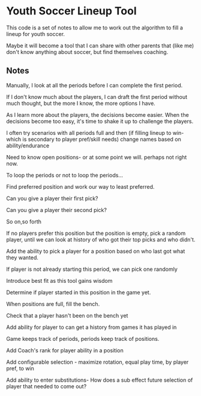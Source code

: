 # Youth Soccer Lineup Tool

This code is a set of notes to allow me to work out the algorithm to fill a lineup for youth soccer.

Maybe it will become a tool that I can share with other parents that (like me) don't know anything about soccer, but find themselves coaching.

## Notes

Manually, I look at all the periods before I can complete the first period.

If I don't know much about the players, I can draft the first period without much thought, but the more I know, the more options I have.

As I learn more about the players, the decisions become easier. When the decisions become too easy, it's time to shake it up to challenge the players.

I often try scenarios with all periods full and then (if filling lineup to win- which is secondary to player pref/skill needs) change names based on ability/endurance

Need to know open positions- or at some point we will. perhaps not right now.

To loop the periods or not to loop the periods...

Find preferred position and work our way to least preferred.

Can you give a player their first pick?

Can you give a player their second pick?

So on,so forth

If no players prefer this position but the position is empty, pick a random player, until we can look at history of who got their top picks and who didn't.

Add the ability to pick a player for a position based on who last got what they wanted.

If player is not already starting this period, we can pick one randomly

Introduce best fit as this tool gains wisdom

Determine if player started in this position in the game yet.

When positions are full, fill the bench.

Check that a player hasn't been on the bench yet

Add ability for player to can get a history from games it has played in

Game keeps track of periods, periods keep track of positions.

Add Coach's rank for player ability in a position

Add configurable selection - maximize rotation, equal play time, by player pref, to win

Add ability to enter substitutions- How does a sub effect future selection of player that needed to come out?
